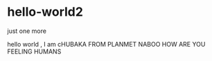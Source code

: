 # hello-world2
just one more



hello world , I am cHUBAKA FROM PLANMET NABOO 
HOW ARE YOU FEELING HUMANS
